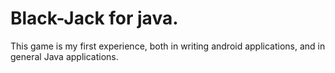 # Black-Jack for java.

This game is my first experience, both in writing android applications, and in general Java applications.
